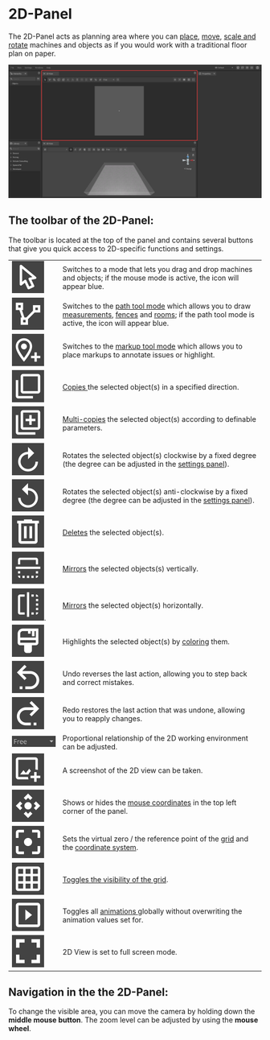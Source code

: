 # 2D-Panel

The 2D-Panel acts as planning area where you can [place](../machines/first-steps-with-3d-object.md), [move](../machines/selecting-and-moving-objects.md), [scale and rotate](../machines/scale-and-rotate-objects.md) machines and objects as if you would work with a traditional floor plan on paper.

![](../../../.gitbook/assets/iVP_Planning_UserInterface_2DPanel.png)

## The toolbar of the 2D-Panel:

The toolbar is located at the top of the panel and contains several buttons that give you quick access to 2D-specific functions and settings.

|     |     |
| --- | --- |
| ![Regular Mode](../../../.gitbook/assets/planning_2d_panel_regular_mode.png) | Switches to a mode that lets you drag and drop machines and objects; if the mouse mode is active, the icon will appear blue. |
| ![Path Mode](../../../.gitbook/assets/planning_2d_panel_path_mode.png) | Switches to the [path tool mode](../advanced-tools/path-tool.md) which allows you to draw [measurements](../advanced-tools/path-tool.md#measurements), [fences](../advanced-tools/fence-tool.md) and [rooms](../advanced-tools/the-room-tool.md); if the path tool mode is active, the icon will appear blue. |
| ![Place New Markup](../../../.gitbook/assets/planning_2d_panel_place_new_markup.png) | Switches to the [markup tool mode](../machines/copy-and-delete-objects.md#copy-objects) which allows you to place markups to annotate issues or highlight. |
| ![Copy](../../../.gitbook/assets/planning_2d_panel_copy.png) | [Copies ](../machines/copy-and-delete-objects.md#copy-objects)the selected object(s) in a specified direction. |
| ![Multi Copy](../../../.gitbook/assets/planning_2d_multi_copy.png) | [Multi-copies](../machines/copy-and-delete-objects.md#multi-copy-objects) the selected object(s) according to definable parameters. |
| ![Rotate Clockwise](../../../.gitbook/assets/planning_2d_panel_rotate_clockwise.png) | Rotates the selected object(s) clockwise by a fixed degree (the degree can be adjusted in the [settings panel](settings-panel.md#global-settings)). |
| ![Rotate Counterclockwise](../../../.gitbook/assets/planning_2d_panel_rotate_counterclockwise.png) | Rotates the selected object(s) anti-clockwise by a fixed degree (the degree can be adjusted in the [settings panel](settings-panel.md#global-settings)). |
| ![Delete](../../../.gitbook/assets/planning_2d_panel_delete.png) | [Deletes](../machines/copy-and-delete-objects.md#delete-objects) the selected object(s). |
| ![Mirror Vertically](../../../.gitbook/assets/planning_2d_panel_mirror_vertically.png) | [Mirrors](../machines/scale-and-rotate-objects.md#mirror-objects) the selected objects(s) vertically. |
| ![Mirror Horizontally](../../../.gitbook/assets/planning_2d_panel_mirror_horizontally.png). | [Mirrors](../machines/scale-and-rotate-objects.md#mirror-objects) the selected object(s) horizontally. |
| ![Colorize](../../../.gitbook/assets/planning_2d_panel_colorize.png)                                          | Highlights the selected object(s) by [coloring](../machines/highlighting-objects.md#coloring-objects) them. |
| ![Undo](../../../.gitbook/assets/planning_2d_panel_undo.png) | Undo reverses the last action, allowing you to step back and correct mistakes. |
| ![Redo](../../../.gitbook/assets/planning_2d_panel_redo.png) | Redo restores the last action that was undone, allowing you to reapply changes. |
| ![Aspect Ratio](../../../.gitbook/assets/planning_2d_panel_aspect_ratio.png) | Proportional relationship of the 2D working environment can be adjusted. |
| ![Create Screenshot](../../../.gitbook/assets/planning_2d_panel_create_screenshot.png) | A screenshot of the 2D view can be taken. |
| ![Show Mouse Coordinates](../../../.gitbook/assets/planning_2d_panel_show_mouse_coordinates.png) | Shows or hides the [mouse coordinates](the-grid.md#mouse-coordinates) in the top left corner of the panel. |                                                                                                                                           
| ![Grid Origin](../../../.gitbook/assets/planning_2d_panel_grid_origin.png) | Sets the virtual zero / the reference point of the [grid](the-grid.md) and the [coordinate system](the-grid.md). |
| ![Toggle Grid](../../../.gitbook/assets/planning_2d_panel_toggle_grid.png) | [Toggles the visibility of the grid](the-grid.md#displaying-and-hiding-the-grid). |
| ![Animations On/Off Globally](../../../.gitbook/assets/planning_2d_panel_animations_on_off_globally.png) | Toggles all [animations ](../machines/animations.md)globally without overwriting the animation values set for. |
| ![Fullscreen](../../../.gitbook/assets/planning_2d_panel_fullscreen.png) | 2D View is set to full screen mode. |

## Navigation in the the 2D-Panel:

To change the visible area, you can move the camera by holding down the **middle mouse button**. The zoom level can be adjusted by using the **mouse wheel**.
